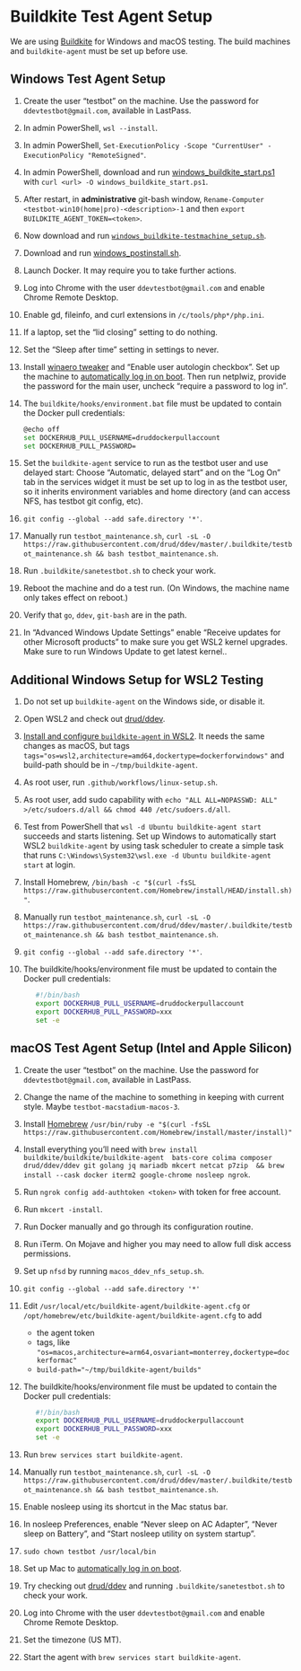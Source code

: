 # Buildkite Test Agent Setup

We are using [Buildkite](https://buildkite.com/drud) for Windows and macOS testing. The build machines and `buildkite-agent` must be set up before use.

## Windows Test Agent Setup

1. Create the user “testbot” on the machine. Use the password for `ddevtestbot@gmail.com`, available in LastPass.
2. In admin PowerShell, `wsl --install`.
3. In admin PowerShell, `Set-ExecutionPolicy -Scope "CurrentUser" -ExecutionPolicy "RemoteSigned"`.
4. In admin PowerShell, download and run [windows_buildkite_start.ps1](scripts/windows_buildkite_start.ps1) with `curl <url> -O windows_buildkite_start.ps1`.
5. After restart, in **administrative** git-bash window, `Rename-Computer <testbot-win10(home|pro)-<description>-1` and then `export BUILDKITE_AGENT_TOKEN=<token>`.
6. Now download and run [`windows_buildkite-testmachine_setup.sh`](scripts/windows_buildkite_setup.sh).
7. Download and run [windows_postinstall.sh](scripts/windows_postinstall.sh).
8. Launch Docker. It may require you to take further actions.
9. Log into Chrome with the user `ddevtestbot@gmail.com` and enable Chrome Remote Desktop.
10. Enable gd, fileinfo, and curl extensions in `/c/tools/php*/php.ini`.
11. If a laptop, set the “lid closing” setting to do nothing.
12. Set the “Sleep after time” setting in settings to never.
13. Install [winaero tweaker](https://winaero.com/request.php?1796) and “Enable user autologin checkbox”. Set up the machine to [automatically log in on boot](https://www.cnet.com/how-to/automatically-log-in-to-your-windows-10-pc/).  Then run netplwiz, provide the password for the main user, uncheck “require a password to log in”.
14. The `buildkite/hooks/environment.bat` file must be updated to contain the Docker pull credentials:

    ```bash
    @echo off
    set DOCKERHUB_PULL_USERNAME=druddockerpullaccount
    set DOCKERHUB_PULL_PASSWORD=
    ```

15. Set the `buildkite-agent` service to run as the testbot user and use delayed start: Choose “Automatic, delayed start” and on the “Log On” tab in the services widget it must be set up to log in as the testbot user, so it inherits environment variables and home directory (and can access NFS, has testbot git config, etc).
16. `git config --global --add safe.directory '*'`.
17. Manually run `testbot_maintenance.sh`, `curl -sL -O https://raw.githubusercontent.com/drud/ddev/master/.buildkite/testbot_maintenance.sh && bash testbot_maintenance.sh`.
18. Run `.buildkite/sanetestbot.sh` to check your work.
19. Reboot the machine and do a test run. (On Windows, the machine name only takes effect on reboot.)
20. Verify that `go`, `ddev`, `git-bash` are in the path.
21. In “Advanced Windows Update Settings” enable “Receive updates for other Microsoft products” to make sure you get WSL2 kernel upgrades. Make sure to run Windows Update to get latest kernel..

## Additional Windows Setup for WSL2 Testing

1. Do not set up `buildkite-agent` on the Windows side, or disable it.
2. Open WSL2 and check out [drud/ddev](https://github.com/drud/ddev).
3. [Install and configure `buildkite-agent` in WSL2](https://buildkite.com/docs/agent/v3/ubuntu). It needs the same changes as macOS, but tags `tags="os=wsl2,architecture=amd64,dockertype=dockerforwindows"` and build-path should be in `~/tmp/buildkite-agent`.
4. As root user, run `.github/workflows/linux-setup.sh`.
5. As root user, add sudo capability with `echo "ALL ALL=NOPASSWD: ALL" >/etc/sudoers.d/all && chmod 440 /etc/sudoers.d/all`.
6. Test from PowerShell that `wsl -d Ubuntu buildkite-agent start` succeeds and starts listening.
Set up Windows to automatically start WSL2 `buildkite-agent` by using task scheduler to create a simple task that runs `C:\Windows\System32\wsl.exe -d Ubuntu buildkite-agent start` at login.
7. Install Homebrew, `/bin/bash -c "$(curl -fsSL https://raw.githubusercontent.com/Homebrew/install/HEAD/install.sh)"`.
8. Manually run `testbot_maintenance.sh`, `curl -sL -O https://raw.githubusercontent.com/drud/ddev/master/.buildkite/testbot_maintenance.sh && bash testbot_maintenance.sh`.
9. `git config --global --add safe.directory '*'`.
10. The buildkite/hooks/environment file must be updated to contain the Docker pull credentials:

    ```bash
       #!/bin/bash
       export DOCKERHUB_PULL_USERNAME=druddockerpullaccount
       export DOCKERHUB_PULL_PASSWORD=xxx
       set -e
    ```

## macOS Test Agent Setup (Intel and Apple Silicon)

1. Create the user “testbot” on the machine. Use the password for `ddevtestbot@gmail.com`, available in LastPass.
2. Change the name of the machine to something in keeping with current style. Maybe `testbot-macstadium-macos-3`.
3. Install [Homebrew](https://brew.sh/) `/usr/bin/ruby -e "$(curl -fsSL https://raw.githubusercontent.com/Homebrew/install/master/install)"`
4. Install everything you’ll need with `brew install buildkite/buildkite/buildkite-agent  bats-core colima composer drud/ddev/ddev git golang jq mariadb mkcert netcat p7zip  && brew install --cask docker iterm2 google-chrome nosleep ngrok`.
5. Run `ngrok config add-authtoken <token>` with token for free account.
6. Run `mkcert -install`.
7. Run Docker manually and go through its configuration routine.
8. Run iTerm. On Mojave and higher you may need to allow full disk access permissions.
9. Set up `nfsd` by running `macos_ddev_nfs_setup.sh`.
10. `git config --global --add safe.directory '*'`
11. Edit `/usr/local/etc/buildkite-agent/buildkite-agent.cfg` or `/opt/homebrew/etc/buildkite-agent/buildkite-agent.cfg` to add
    * the agent token
    * tags, like `"os=macos,architecture=arm64,osvariant=monterrey,dockertype=dockerformac"`
    * `build-path="~/tmp/buildkite-agent/builds"`
12. The buildkite/hooks/environment file must be updated to contain the Docker pull credentials:

    ```bash
       #!/bin/bash
       export DOCKERHUB_PULL_USERNAME=druddockerpullaccount
       export DOCKERHUB_PULL_PASSWORD=xxx
       set -e
    ```

13. Run `brew services start buildkite-agent`.
14. Manually run `testbot_maintenance.sh`, `curl -sL -O https://raw.githubusercontent.com/drud/ddev/master/.buildkite/testbot_maintenance.sh && bash testbot_maintenance.sh`.
15. Enable nosleep using its shortcut in the Mac status bar.
16. In nosleep Preferences, enable “Never sleep on AC Adapter”, “Never sleep on Battery”, and “Start nosleep utility on system startup”.
17. `sudo chown testbot /usr/local/bin`
18. Set up Mac to [automatically log in on boot](https://support.apple.com/en-us/HT201476).
19. Try checking out [drud/ddev](https://github.com/drud/ddev) and running `.buildkite/sanetestbot.sh` to check your work.
20. Log into Chrome with the user `ddevtestbot@gmail.com` and enable Chrome Remote Desktop.
21. Set the timezone (US MT).
22. Start the agent with `brew services start buildkite-agent`.
